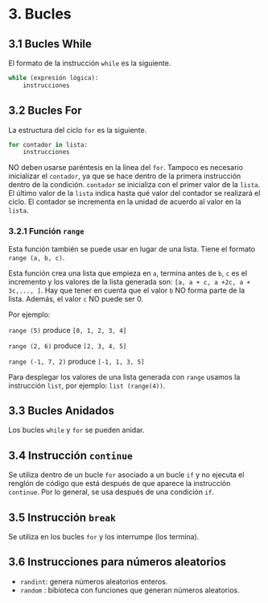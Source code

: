 # 3. Bucles
## 3.1 Bucles While
El formato de la instrucción `while` es la siguiente.

```py
while (expresión lógica):
    instrucciones
```

## 3.2 Bucles For
La estructura del ciclo `for` es la siguiente.

```py
for contador in lista:
    instrucciones
```

NO deben usarse paréntesis en la línea del `for`. Tampoco es necesario inicializar el `contador`, ya que se hace dentro de la primera instrucción dentro de la condición. `contador` se inicializa con el primer valor de la `lista`. El último valor de la `lista` indica hasta qué valor del contador se realizará el ciclo. El contador se incrementa en la unidad de acuerdo al valor en la `lista`.

### 3.2.1 Función `range`
Esta función también se puede usar en lugar de una lista. Tiene el formato `range (a, b, c)`.

Esta función crea una lista que empieza en `a`, termina antes de `b`, `c` es el incremento y los valores de la lista generada son: `[a, a + c, a +2c, a + 3c,..., ]`. Hay que tener en cuenta que el valor `b` NO forma parte de la lista. Además, el valor `c` NO puede ser 0.

Por ejemplo:

`range (5)` produce `[0, 1, 2, 3, 4]`

`range (2, 6)` produce `[2, 3, 4, 5]`

`range (-1, 7, 2)` produce `[-1, 1, 3, 5]`

Para desplegar los valores de una lista generada con `range` usamos la instrucción `list`, por ejemplo: `list (range(4))`.

## 3.3 Bucles Anidados
Los bucles `while` y `for` se pueden anidar.

## 3.4 Instrucción `continue`
Se utiliza dentro de un bucle `for` asociado a un bucle `if` y no ejecuta el renglón de código que está después de que aparece la instrucción `continue`. Por lo general, se usa después de una condición `if`.

## 3.5 Instrucción `break`
Se utiliza en los bucles `for` y los interrumpe (los termina).

## 3.6 Instrucciones para números aleatorios
- `randint`: genera números aleatorios enteros.
- `random` : bibioteca con funciones que generan números aleatorios.
